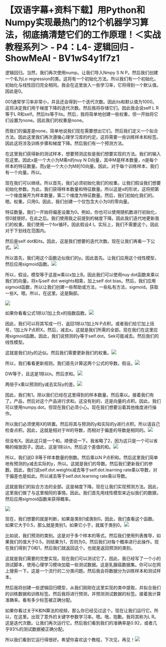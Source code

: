 # 【双语字幕+资料下载】用Python和Numpy实现最热门的12个机器学习算法，彻底搞清楚它们的工作原理！＜实战教程系列＞ - P4：L4- 逻辑回归 - ShowMeAI - BV1wS4y1f7z1

逻辑回归。当然，我们再次使用nump。让我们导入Nmpy S N P。然后我们创建一个名为Lo regression的类。这将有一个初始化方法。所以我们有一个初始化。初始化与线性回归完全相同。我会在这里放入一些学习率，它将得到一个默认值。因此是0。

001通常学习率非常小，并且还会得到一个迭代次数。因此its和默认值为1000。这将决定我们用于梯度下降的迭代次数。然后我将存储它们。因此我会说self L R等于L R和self。然后its等于its。然后，我将简单地创建一些权重，但一开始将它们设置为none。因此我们的权重是none。

而我们的偏差是none，简单地说我们现在需要想出它们。然后我们定义一个拟合方法。因此这里我们再次遵循心理学习库的约定。这将需要一些训练样本和标签。因此这将涉及训练步骤和梯度下降。然后我们有一个预测方法。

在这里我们获得新的测试样本，想要预测这些是我们想要实现的方法。我们的输入在这里。因此x是一个大小为M乘n的nuy N D向量，其中M是样本数量，n是每个样本的特征数量。而y是一个大小为M的10向量。因此，对于每个训练样本，我们有一个向量。所以。

现在我们可以继续。所以首先，我们必须初始化我们的权重。让我们假设我们想要初始化参数。为此，我们获得样本数量和特征数量。所以这是x的形状，这将把第一个维度展开为样本数量，第二个维度为特征数量。然后，我们初始化我们的。嗯。权重。只用0。因此，我们创建一个仅包含大小为0的零向量。

特征数量。我们一开始将偏差设置为0。例如，你也可以使用随机数进行初始化，但0就很好。在此之后。我们使用我之前提到的梯度下降。因此我们迭代地更新我们的权重。我们使用一个for循环。因此假设4 I。实际上，我们不需要这个。因此对于下划线在范围内。

然后是self dot和its。因此，这是我们想要的迭代次数。现在让我们再看一下公式。![](img/3f1d65b66ad21ed37aeb062cde34291d_1.png)

所以首先，我们用这个函数近似我们的y。因此首先。让我们应用这个线性模型，然后应用sigmoid函数。![](img/3f1d65b66ad21ed37aeb062cde34291d_3.png)

所以，假设。模型等于这是w乘以x加上B。因此我们可以使用nuy dot函数来乘以我们的向量。将x与self dot weights相乘，加上self dot bias。然后，我们应用sigmoid函数，所以让我们创建一些帮助或方法，一些私有方法，sigmoid。获取一些X。嗯。所以，在这里。这是胸部。

![](img/3f1d65b66ad21ed37aeb062cde34291d_5.png)

如果你看看公式1除以1加上负x的指数函数。![](img/3f1d65b66ad21ed37aeb062cde34291d_7.png)

因此，我们可以将其写成一行，返回1除以1加上N P点积。或者我们给它加上括号，1加上N P点积X。然后，减去x。这就是我们所需的全部。现在我们在这里应用sigmoid函数。因此，我们说预测的y等于self.dot。Sek可能减去。然后我们的线性模型。

这就是我们对y的近似。然后我们需要更新我们的权重。![](img/3f1d65b66ad21ed37aeb062cde34291d_9.png)

所以，我们看看更新规则。我们首先计算这两个公式的导数。假设。![](img/3f1d65b66ad21ed37aeb062cde34291d_11.png)

DW等于，且这是1除以n。然后求和。![](img/3f1d65b66ad21ed37aeb062cde34291d_13.png)

两倍于x乘以预测的y减去实际y的差。![](img/3f1d65b66ad21ed37aeb062cde34291d_15.png)

因此，我们有1。除以我们已经在这里得到的样本数量。然后乘以。接着我们有了。产品，然后对这个产品进行求和。这没有别的，还是向量的点积。因此，我们可以使用numpy.dot。但现在我们必须小心。现在我们想要沿着其他维度进行操作。

所以我们必须使用X的转置。然后将其与预测的y和实际的y进行点积。所以请自己检查点积。因此，这就是相对于W的导数，而相对于偏差的导数是相同的。![](img/3f1d65b66ad21ed37aeb062cde34291d_17.png)

但没有X。因此这只是一个和。顺便说一下。我省略了2，因为这只是一个可以省略的缩放因子。因此，这是1除以n。然后这个差值的和。![](img/3f1d65b66ad21ed37aeb062cde34291d_19.png)

所以，我们说D B等于样本数量的倒数。然后乘以N P点积和。然后这里我们简单地有预测的y减去实际的y，所以。这就是我们的导数。然后我们更新我们的参数。因此，我们说self.dot.weights减去等于self.dot.learning rate乘以导数，对于偏差也是如此。所以减去等于self.dot.learning rate乘以导数。

这就是我们的拟合方法的全部。这是梯度下降。现在让我们实现预测方法。因此，这里我们做了与这里相同的事情。因此。我们首先用线性模型来近似我们的数据，然后应用sigmoid函数来获得概率。

![](img/3f1d65b66ad21ed37aeb062cde34291d_21.png)

现在，我们想要的就是判断，如果是类别1或类别0。因此，我们查看这个函数。如果它大于0.5，那么就是类别1。如果它小于，就属于类别0。![](img/3f1d65b66ad21ed37aeb062cde34291d_23.png)

比如说，我们预测的类别。这是对于多个样本的等式。然后我们使用列表推导，如果我们的值大于0.5，则结果为1，否则为0。然后我们对每个概率进行此操作。现在我们得到了0和1，然后我们就返回这个。也就是返回预测的类别。

这就是我们需要的完整实现。现在我们可以测试它了。因此，我已经写了一个小的测试脚本，使用心理学习模块加载一些测试数据。这是乳腺癌数据集。你可以在网上搜索一下。这是一个流行的二分类问题。然后我会将数据分为训练样本和测试样本。

然后我将创建一些逻辑回归模型，从我们刚刚在这里实现的类中提取，并拟合我们的训练数据和训练标签。然后我将进行预测，并预测测试数据的标签。接着我计算准确率。看有多少标签被正确分配。

如果你看过关于K和N算法的视频，那么你已经见过这个。现在让我们运行它。所以，在这里。出现了意外的关键字参数学习率。嗯。哦，抱歉。我将其称为L R。这是迭代次数。让我们再次运行它。然后我们看到我们的准确率是0.92，或者几乎93%的测试数据被正确分配。

所以我们看到它运行得很好。希望你喜欢这个教程，下次见，再见！![](img/3f1d65b66ad21ed37aeb062cde34291d_25.png)
